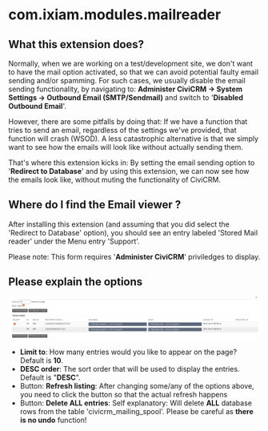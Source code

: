 # com.ixiam.modules.mailreader

## What this extension does?

Normally, when we are working on a test/development site, we don't want to have the mail option activated, so that we can avoid potential faulty email sending and/or spamming. For such cases, we usually disable the email sending functionality, by navigating to:
**Administer CiviCRM -> System Settings -> Outbound Email (SMTP/Sendmail)** and switch to '**Disabled Outbound Email**'.

However, there are some pitfalls by doing that:
If we have a function that tries to send an email, regardless of the settings we've provided, that function will crash (WSOD). A less catastrophic alternative is that we simply want to see how the emails will look like without actually sending them.

That's where this extension kicks in: By setting the email sending option to '**Redirect to Database**' and by using this extension, we can now see how the emails look like, without muting the functionality of CiviCRM.

## Where do I find the Email viewer ?

After installing this extension (and assuming that you did select the 'Redirect to Database' option), you should see an entry labeled 'Stored Mail reader' under the Menu entry 'Support'.

Please note: This form requires '**Administer CiviCRM**' priviledges to display.

## Please explain the options

![Main page screenshot](doc/com.ixiam.modules.mailreader-01.png)

* **Limit to**: How many entries would you like to appear on the page? Default is **10**.
* **DESC order**: The sort order that will be used to display the entries. Default is "**DESC**".
* Button: **Refresh listing**: After changing some/any of the options above, you need to click the button so that the actual refresh happens
* Button: **Delete ALL entries**: Self explanatory: Will delete **ALL** database rows from the table 'civicrm_mailing_spool'. Please be careful as **there is no undo** function!
